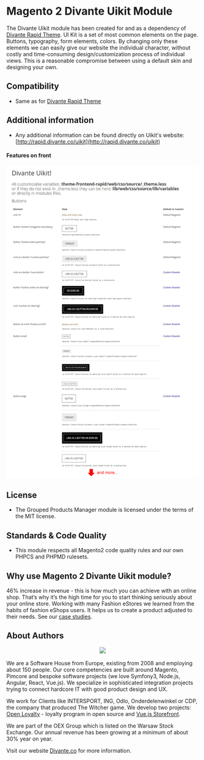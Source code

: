 # Magento 2 Divante Uikit Module

The Divante Uikit module has been created for and as a dependency of [Divante Rapid Theme](https://github.com/DivanteLtd/magento2-rapid-theme).
UI Kit is a set of most common elements on the page. Buttons, typography, form elements, colors. By changing only these elements we can easily give our website the individual character, without costly and time-consuming design/customization process of individual views. This is a reasonable compromise between using a default skin and designing your own.

## Compatibility
* Same as for [Divante Rapid Theme](https://github.com/DivanteLtd/magento2-rapid-theme)
 
## Additional information
* Any additional information can be found directly on Uikit's website: [http://rapid.divante.co/uikit](http://rapid.divante.co/uikit)

#### Features on front

 ![front](README_MEDIA/Uikit.jpg)
    
## License
* The Grouped Products Manager module is licensed under the terms of the MIT license.
    
## Standards & Code Quality
* This module respects all Magento2 code quality rules and our own PHPCS and PHPMD rulesets.

## Why use Magento 2 Divante Uikit module?
46% increase in revenue - this is how much you can achieve with an online shop. That’s why it’s the high time for you to start thinking seriously about your online store. Working with many Fashion eStores we learned from the habits of fashion eShops users. It helps us to create a product adjusted to their needs. See our [case studies](https://divante.co/case-studies/ "case studies"). 

## About Authors
<p align="center">
    <a href="https://divante.co/">
        <img height="100" src="http://divante.co/static/img/logo.svg">
    </a>
</p>

We are a Software House from Europe, existing from 2008 and employing about 150 people. Our core competencies are built around Magento, Pimcore and bespoke software projects (we love Symfony3, Node.js, Angular, React, Vue.js). We specialize in sophisticated integration projects trying to connect hardcore IT with good product design and UX.

We work for Clients like INTERSPORT, ING, Odlo, Onderdelenwinkel or CDP, the company that produced The Witcher game. We develop two projects: [Open Loyalty](http://www.openloyalty.io/ "Open Loyalty") - loyalty program in open source and [Vue.js Storefront](https://github.com/DivanteLtd/vue-storefront "Vue.js Storefront").

We are part of the OEX Group which is listed on the Warsaw Stock Exchange. Our annual revenue has been growing at a minimum of about 30% year on year.

Visit our website [Divante.co](https://divante.co/ "Divante.co") for more information.
